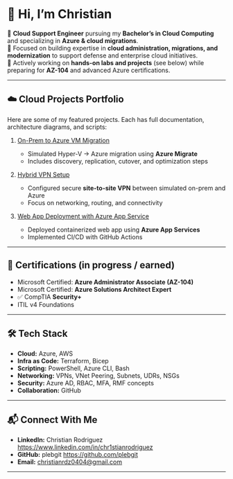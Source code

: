 # 👋 Hi, I’m Christian

🔹 **Cloud Support Engineer** pursuing my **Bachelor’s in Cloud Computing** and specializing in **Azure & cloud migrations**.  
🔹 Focused on building expertise in **cloud administration, migrations, and modernization** to support defense and enterprise cloud initiatives.  
🔹 Actively working on **hands-on labs and projects** (see below) while preparing for **AZ-104** and advanced Azure certifications.

---

## ☁️ Cloud Projects Portfolio
Here are some of my featured projects. Each has full documentation, architecture diagrams, and scripts:  

1. [On-Prem to Azure VM Migration](https://github.com/YourUsername/cloud-projects/tree/main/project-1-azure-migrate)  
   - Simulated Hyper-V → Azure migration using **Azure Migrate**  
   - Includes discovery, replication, cutover, and optimization steps  

2. [Hybrid VPN Setup](https://github.com/YourUsername/cloud-projects/tree/main/project-2-hybrid-vpn)  
   - Configured secure **site-to-site VPN** between simulated on-prem and Azure  
   - Focus on networking, routing, and connectivity  

3. [Web App Deployment with Azure App Service](https://github.com/YourUsername/cloud-projects/tree/main/project-3-webapp-deploy)  
   - Deployed containerized web app using **Azure App Services**  
   - Implemented CI/CD with GitHub Actions  

---

## 📜 Certifications (in progress / earned)
-  Microsoft Certified: **Azure Administrator Associate (AZ-104)**  
-  Microsoft Certified: **Azure Solutions Architect Expert**  
- ✅ CompTIA **Security+**  
-  ITIL v4 Foundations  

---

## 🛠️ Tech Stack
- **Cloud:** Azure, AWS  
- **Infra as Code:** Terraform, Bicep  
- **Scripting:** PowerShell, Azure CLI, Bash  
- **Networking:** VPNs, VNet Peering, Subnets, UDRs, NSGs  
- **Security:** Azure AD, RBAC, MFA, RMF concepts  
- **Collaboration:** GitHub

---

## 📬 Connect With Me
- **LinkedIn:** Christian Rodriguez https://www.linkedin.com/in/chr1stianrodriguez
- **GitHub:** plebgit https://github.com/plebgit
- **Email:** christianrdz0404@gmail.com 

---
